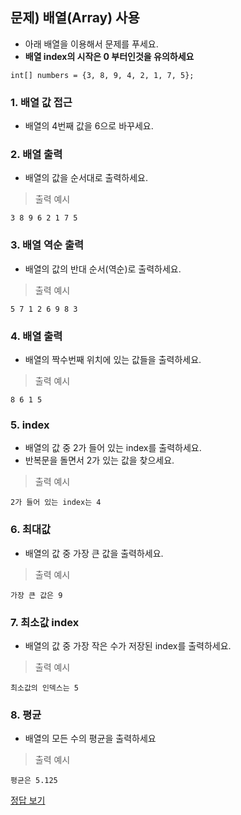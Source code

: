 ## 문제) 배열(Array) 사용

* 아래 배열을 이용해서 문제를 푸세요.
* **배열 index의 시작은 0 부터인것을 유의하세요** 

```
int[] numbers = {3, 8, 9, 4, 2, 1, 7, 5};
```

### 1. 배열 값 접근
* 배열의 4번째 값을 6으로 바꾸세요.

### 2. 배열 출력
* 배열의 값을 순서대로 출력하세요.

> 출력 예시

```
3 8 9 6 2 1 7 5 
```

### 3. 배열 역순 출력
* 배열의 값의 반대 순서(역순)로 출력하세요.

> 출력 예시

```
5 7 1 2 6 9 8 3 
```

### 4. 배열 출력
* 배열의 짝수번째 위치에 있는 값들을 출력하세요.

> 출력 예시

```
8 6 1 5 
```

### 5. index 
* 배열의 값 중 2가 들어 있는 index를 출력하세요.
* 반복문을 돌면서 2가 있는 값을 찾으세요.

> 출력 예시

```
2가 들어 있는 index는 4
```

### 6. 최대값
* 배열의 값 중 가장 큰 값을 출력하세요.

> 출력 예시

```
가장 큰 값은 9
```

### 7. 최소값 index
* 배열의 값 중 가장 작은 수가 저장된 index를 출력하세요. 

> 출력 예시

```
최소값의 인덱스는 5
```

### 8. 평균
* 배열의 모든 수의 평균을 출력하세요

> 출력 예시

```
평균은 5.125
```

[정답 보기](Quiz01.java)
